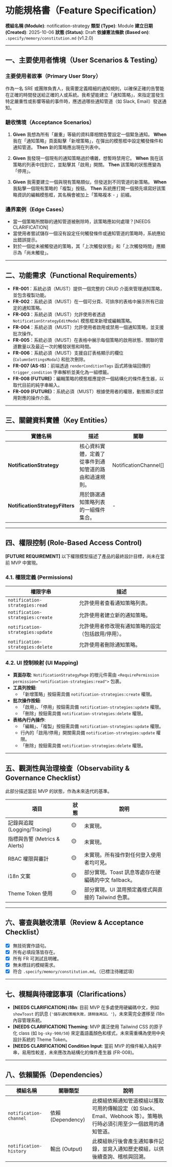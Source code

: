 # 功能規格書（Feature Specification）

**模組名稱 (Module)**: notification-strategy
**類型 (Type)**: Module
**建立日期 (Created)**: 2025-10-06
**狀態 (Status)**: Draft
**依據憲法條款 (Based on)**: `.specify/memory/constitution.md` (v1.2.0)

---

## 一、主要使用者情境（User Scenarios & Testing）

### 主要使用者故事（Primary User Story）
作為一名 SRE 或團隊負責人，我需要定義精細的通知規則，以確保正確的告警能在正確的時間發送給正確的人或系統。我希望能建立「通知策略」，來指定當發生特定嚴重性或影響等級的事件時，應透過哪些通知管道（如 Slack, Email）發送通知。

### 驗收情境（Acceptance Scenarios）
1.  **Given** 我想為所有「嚴重」等級的資料庫相關告警設定一個緊急通知。
    **When** 我在「通知策略」頁面點擊「新增策略」，在彈出的模態框中設定觸發條件和通知管道。
    **Then** 新的策略應出現在列表中。

2.  **Given** 我發現一個現有的通知策略過於嘈雜，想暫時禁用它。
    **When** 我在該策略的列表中找到它，並點擊其「啟用」開關。
    **Then** 該策略的狀態應變為「停用」。

3.  **Given** 我需要建立一個與現有策略類似，但發送到不同管道的新策略。
    **When** 我點擊一個現有策略的「複製」按鈕。
    **Then** 系統應打開一個預先填寫好該策略資訊的編輯模態框，其名稱會被加上「策略複本 - 」前綴。

### 邊界案例（Edge Cases）
- 當一個策略所關聯的通知管道被刪除時，該策略應如何處理？[NEEDS CLARIFICATION]
- 當使用者嘗試儲存一個沒有設定任何觸發條件或通知管道的策略時，系統應給出錯誤提示。
- 對於一個從未被觸發過的策略，其「上次觸發狀態」和「上次觸發時間」應顯示為「尚未觸發」。

---

## 二、功能需求（Functional Requirements）

- **FR-001**：系統必須（MUST）提供一個完整的 CRUD 介面來管理通知策略，並包含複製功能。
- **FR-002**：系統必須（MUST）在一個可分頁、可排序的表格中展示所有已設定的通知策略。
- **FR-003**：系統必須（MUST）允許使用者透過 `NotificationStrategyEditModal` 模態框來新增或編輯策略。
- **FR-004**：系統必須（MUST）允許使用者啟用或禁用一個通知策略，並支援批次操作。
- **FR-005**：系統必須（MUST）在表格中展示每個策略的啟用狀態、關聯的管道數量以及最近一次的觸發狀態和時間。
- **FR-006**：系統必須（MUST）支援自訂表格顯示的欄位 (`ColumnSettingsModal`) 和批次刪除。
- **FR-007 (AS-IS)**：前端透過 `renderConditionTags` 函式將後端回傳的 `trigger_condition` 字串解析並美化為一組標籤。
- **FR-008 (FUTURE)**：編輯策略的模態框應提供一個結構化的條件產生器，以取代目前的純字串輸入。
- **FR-009 (FUTURE)**：系統必須（MUST）根據使用者的權限，動態顯示或禁用對應的操作介面。

---

## 三、關鍵資料實體（Key Entities）
| 實體名稱 | 描述 | 關聯 |
|-----------|------|------|
| **NotificationStrategy** | 核心資料實體，定義了從事件到通知管道的路由和過濾規則。 | NotificationChannel[] |
| **NotificationStrategyFilters** | 用於篩選通知策略列表的一組條件集合。 | - |

---

## 四、權限控制 (Role-Based Access Control)

**[FUTURE REQUIREMENT]** 以下權限模型描述了產品的最終設計目標，尚未在當前 MVP 中實現。

### 4.1. 權限定義 (Permissions)
| 權限字串 | 描述 |
|---|---|
| `notification-strategies:read` | 允許使用者查看通知策略列表。 |
| `notification-strategies:create` | 允許使用者建立新的通知策略。 |
| `notification-strategies:update` | 允許使用者修改現有通知策略的設定（包括啟用/停用）。 |
| `notification-strategies:delete` | 允許使用者刪除通知策略。 |

### 4.2. UI 控制映射 (UI Mapping)
- **頁面存取**: `NotificationStrategyPage` 的根元件需由 `<RequirePermission permission="notification-strategies:read">` 包裹。
- **工具列按鈕**:
  - 「新增策略」按鈕需具備 `notification-strategies:create` 權限。
- **批次操作按鈕**:
  - 「啟用」、「停用」按鈕需具備 `notification-strategies:update` 權限。
  - 「刪除」按鈕需具備 `notification-strategies:delete` 權限。
- **表格內行內操作**:
  - 「編輯」、「複製」按鈕需具備 `notification-strategies:update` 權限。
  - 行內的「啟用/停用」開關需具備 `notification-strategies:update` 權限。
  - 「刪除」按鈕需具備 `notification-strategies:delete` 權限。

---

## 五、觀測性與治理檢查（Observability & Governance Checklist）

此部分描述當前 MVP 的狀態，作為未來迭代的基準。

| 項目 | 狀態 | 說明 |
|------|------|------|
| 記錄與追蹤 (Logging/Tracing) | 🟡 | 未實現。 |
| 指標與告警 (Metrics & Alerts) | 🟡 | 未實現。 |
| RBAC 權限與審計 | 🟡 | 未實現。所有操作對任何登入使用者均可見。 |
| i18n 文案 | 🟡 | 部分實現。Toast 訊息等處存在硬編碼的中文 fallback。 |
| Theme Token 使用 | 🟡 | 部分實現。UI 混用預定義樣式與直接的 Tailwind 色票。 |

---

## 六、審查與驗收清單（Review & Acceptance Checklist）

- [x] 無技術實作語句。
- [x] 所有必填段落皆存在。
- [x] 所有 FR 可測試且明確。
- [x] 無未標註的模糊需求。
- [x] 符合 `.specify/memory/constitution.md`。（已標注待確認項）

---

## 七、模糊與待確認事項（Clarifications）

- **[NEEDS CLARIFICATION] i18n**: 目前 MVP 在多處使用硬編碼中文，例如 `showToast` 的訊息 (`'儲存通知策略失敗，請稍後再試。'`)，未來需完全遷移至 i18n 內容管理系統。
- **[NEEDS CLARIFICATION] Theming**: MVP 廣泛使用 Tailwind CSS 的原子化 class (如 `bg-sky-900/50`) 來定義語義顏色和樣式，未來需重構為使用中央設計系統的 Theme Token。
- **[NEEDS CLARIFICATION] Condition Input**: 當前 MVP 的條件輸入為純字串，易用性較差，未來應改為結構化的條件產生器 (FR-008)。

---

## 八、依賴關係（Dependencies）

| 模組名稱 | 關聯類型 | 說明 |
|-----------|-----------|------|
| `notification-channel` | 依賴 (Dependency) | 此模組依賴通知管道模組以獲取可用的傳輸設定（如 Slack、Email、Webhook 等）。策略執行時必須引用至少一個啟用的通知管道。 |
| `notification-history` | 輸出 (Output) | 此模組執行後會產生通知事件記錄，並寫入通知歷史模組，以供後續查詢、稽核與回溯。 |